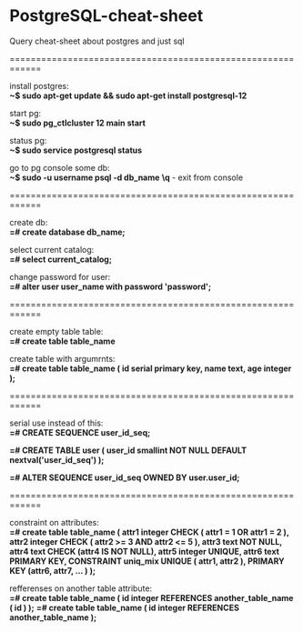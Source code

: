 # PostgreSQL-cheat-sheet
Query cheat-sheet about postgres and just sql

============================================================

install postgres: <br/>
__~$ sudo apt-get update && sudo apt-get install postgresql-12__

start pg: <br/>
__~$ sudo pg_ctlcluster 12 main start__

status pg: <br/>
__~$ sudo service postgresql status__

go to pg console some db: <br/>
__~$ sudo -u username psql -d db_name__
__\q__ - exit from console

============================================================

create db: <br/>
__=# create database db_name;__

select current catalog: <br/>
__=#  select current_catalog;__

change password for user: <br/>
__=#  alter user user_name with password 'password';__

============================================================

create empty table table: <br/>
__=#  create table table_name__

create table with argumrnts: <br/>
__=#  create table table_name (
id serial primary key,
name text,
age integer
);__

============================================================

serial use instead of this: <br/>
__=#  CREATE SEQUENCE user_id_seq;__

__=#  CREATE TABLE user (
    user_id smallint NOT NULL DEFAULT nextval('user_id_seq')
);__

__=#  ALTER SEQUENCE user_id_seq OWNED BY user.user_id;__

============================================================

constraint on attributes: <br/>
__=#  create table table_name 
(
attr1 integer CHECK ( attr1 = 1 OR attr1 = 2 ),
attr2 integer CHECK ( attr2 >= 3 AND attr2 <= 5 ),
attr3 text NOT NULL,
attr4 text CHECK (attr4 IS NOT NULL),
attr5 integer UNIQUE,
attr6 text PRIMARY KEY,
CONSTRAINT uniq_mix UNIQUE ( attr1, attr2 ),
PRIMARY KEY (attr6, attr7, ... )
);__

refferenses on another table attribute: <br/>
__=#  create table table_name ( id integer REFERENCES another_table_name ( id ) );__
__=#  create table table_name ( id integer REFERENCES another_table_name );__

